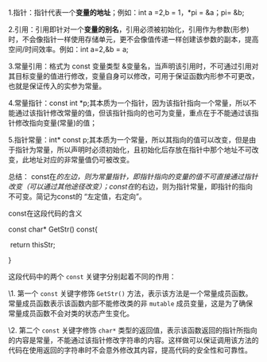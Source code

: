 1.指针：指针代表一个**变量的地址**；例如：int a =2,b = 1，*pi = &a；pi= &b;

2.引用：引用即针对一个**变量的别名**，引用必须被初始化，引用作为参数(形参)时，不会像指针一样使用存储单元，更不会像值传递一样创建该参数的副本，提高空间/时间效率。例如：int a=2,&b = a;

3.常量引用：格式为 const 变量类型 &变量名，当声明该引用时，不可通过引用对其目标变量的值进行修改，变量自身可以修改，可用于保证函数内形参不可更改，也就是保证传入的实参为常量。

4.常量指针：const int *p;其本质为一个指针，因为该指针指向一个常量，所以不能通过该指针修改常量的值，但该指针指向的也可为变量，重点在于不能通过该指针修改指向变量(常量)的值；

5.指针常量：int* const p;其本质为一个常量，所以其指向的值可以改变，但是由于指针为常量，所以声明时必须初始化，且初始化后存放在指针中那个地址不可改变，此地址对应的非常量值仍可被改变。

总结： const在*的左边，则为常量指针，即指针指向的变量的值不可直接通过指针改变（可以通过其他途径改变）；const在*的右边，则为指针常量，即指针的指向不可变。简记为const的 “左定值，右定向”。





const在这段代码的含义

const char* GetStr() const{

​		return thisStr;

}

这段代码中的两个 `const` 关键字分别起着不同的作用： 



\1. 第一个 `const` 关键字修饰 `GetStr()` 方法，表示该方法是一个常量成员函数。常量成员函数表示该函数内部不能修改类的非 `mutable` 成员变量，这是为了确保常量成员函数不会对类的状态产生变化。



\2. 第二个 `const` 关键字修饰 `char*` 类型的返回值，表示该函数返回的指针所指向的内容是常量，不能通过该指针修改字符串的内容。这样做可以保证调用该方法的代码在使用返回的字符串时不会意外修改其内容，提高代码的安全性和可靠性。